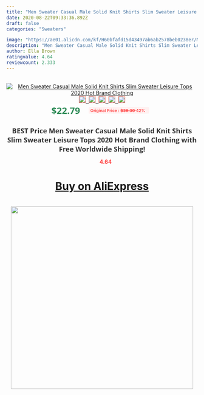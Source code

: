 ```yaml
---
title: "Men Sweater Casual Male Solid Knit Shirts Slim Sweater Leisure Tops 2020 Hot Brand Clothing"
date: 2020-08-22T09:33:36.892Z
draft: false
categories: "Sweaters"

image: "https://ae01.alicdn.com/kf/H60bfafd15d43497ab6ab2578beb0238er/Men-Sweater-Casual-Male-Solid-Knit-Shirts-Slim-Sweater-Leisure-Tops-2020-Hot-Brand-Clothing.jpg"
description: "Men Sweater Casual Male Solid Knit Shirts Slim Sweater Leisure Tops 2020 Hot Brand Clothing"
author: Ella Brown
ratingvalue: 4.64
reviewcount: 2.333
---
```

<br>
<div style="text-align: center;">
<a href="https://s.click.aliexpress.com/e/_AXndmd" target="_blank" rel="nofollow noopener noreferrer"><img alt="Men Sweater Casual Male Solid Knit Shirts Slim Sweater Leisure Tops 2020 Hot Brand Clothing" class="magnifier-image" src="https://ae01.alicdn.com/kf/H60bfafd15d43497ab6ab2578beb0238er/Men-Sweater-Casual-Male-Solid-Knit-Shirts-Slim-Sweater-Leisure-Tops-2020-Hot-Brand-Clothing.jpg_640x640.jpg">
<br>
<img style="border:1px solid salmon" src="https://ae01.alicdn.com/kf/H60bfafd15d43497ab6ab2578beb0238er/Men-Sweater-Casual-Male-Solid-Knit-Shirts-Slim-Sweater-Leisure-Tops-2020-Hot-Brand-Clothing.jpg_120x120.jpg">&nbsp;&nbsp;<img style="border:1px solid salmon" src="https://ae01.alicdn.com/kf/H4954e6c7fc514b9c8f09f690210fd73as/Men-Sweater-Casual-Male-Solid-Knit-Shirts-Slim-Sweater-Leisure-Tops-2020-Hot-Brand-Clothing.jpg_120x120.jpg">&nbsp;&nbsp;<img style="border:1px solid salmon" src="https://ae01.alicdn.com/kf/H90b2b891ecf84305bd04e09fc04baf32M/Men-Sweater-Casual-Male-Solid-Knit-Shirts-Slim-Sweater-Leisure-Tops-2020-Hot-Brand-Clothing.jpg_120x120.jpg">&nbsp;&nbsp;<img style="border:1px solid salmon" src="https://ae01.alicdn.com/kf/H7e5b06ab3f464209b7a92f27a76fc79fa/Men-Sweater-Casual-Male-Solid-Knit-Shirts-Slim-Sweater-Leisure-Tops-2020-Hot-Brand-Clothing.jpg_120x120.jpg">&nbsp;&nbsp;<img style="border:1px solid salmon" src="https://ae01.alicdn.com/kf/Hb9624eb6e9f949ec8a424cb0a5c1396ce/Men-Sweater-Casual-Male-Solid-Knit-Shirts-Slim-Sweater-Leisure-Tops-2020-Hot-Brand-Clothing.jpg_120x120.jpg"></a></div><br0>
<div style="text-align: center;"><span style="background-color: white; border: 0px; box-sizing: border-box; color: seagreen; display: inline-block; font-family: &quot;open sans&quot; , &quot;arial&quot; , &quot;helvetica&quot; , sans-serif , &quot;heiti&quot;; font-size: 24px; font-stretch: inherit; font-weight: 700; line-height: inherit; margin: 0px 10px 0px 0px; padding: 0px; vertical-align: middle;">$22.79 </span>
<span style="background: rgb(255 , 241 , 241); border-radius: 3px; border: 0px; box-sizing: border-box; color: #ff4747; display: inline-block; font-family: inherit; font-size: 12px; font-stretch: inherit; font-style: inherit; font-variant: inherit; font-weight: 600; line-height: inherit; margin: 0px; padding: 2px 5px; transform: scale(0.9); vertical-align: middle;">Original Price : <b style="text-decoration: line-through;">$39.30 </b> 42%&nbsp;&nbsp;</span></div>
<h1 style="color: #333333; display: inline-block; font-family: &quot;open sans&quot; , &quot;arial&quot; , &quot;helvetica&quot; , sans-serif , &quot;heiti&quot;; font-size: 18px; font-stretch: inherit; font-weight: 700; text-align: center;">BEST Price Men Sweater Casual Male Solid Knit Shirts Slim Sweater Leisure Tops 2020 Hot Brand Clothing with Free Worldwide Shipping!</h1>
<div style="color: #ff4747; text-align: center;">
<img src="https://4.bp.blogspot.com/-M0ZcTcb-5uY/XleCXlxnR4I/AAAAAAAAAEc/OrjgMkXV1oMQFaCRZj5HQwOCBcu3w1FegCPcBGAYYCw/s1600/star.png" style="height: 15px;">&nbsp;<b>4.64</b></div>
<div class="button_cont" align="center"><a class="buynow_a" href="https://s.click.aliexpress.com/e/_AXndmd" target="_blank" rel="nofollow noopener noreferrer"><H1>Buy on AliExpress</H1></a></div><br>
<div class="separator" style="clear: both; text-align: center;">
<img src="https://lh3.googleusercontent.com/-pTy5HemUv9M/XlePHvY0dAI/AAAAAAAAAE4/0nX5iRUoIWY8eMW9Dpxeirr157OZliDIgCLcBGAsYHQ/s1600/badge.gif" width="480">
</div>

